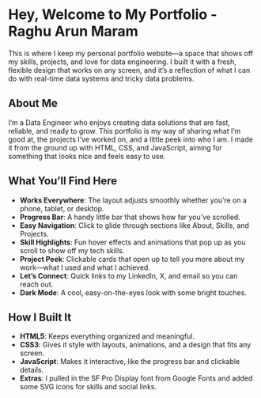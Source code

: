 # Hey, Welcome to My Portfolio - Raghu Arun Maram
This is where I keep my personal portfolio website—a space that shows off my skills, projects, and love for data engineering. I built it with a fresh, flexible design that works on any screen, and it’s a reflection of what I can do with real-time data systems and tricky data problems.

## About Me
I’m a Data Engineer who enjoys creating data solutions that are fast, reliable, and ready to grow. This portfolio is my way of sharing what I’m good at, the projects I’ve worked on, and a little peek into who I am. I made it from the ground up with HTML, CSS, and JavaScript, aiming for something that looks nice and feels easy to use.

## What You’ll Find Here
- **Works Everywhere**: The layout adjusts smoothly whether you’re on a phone, tablet, or desktop.
- **Progress Bar**: A handy little bar that shows how far you’ve scrolled.
- **Easy Navigation**: Click to glide through sections like About, Skills, and Projects.
- **Skill Highlights**: Fun hover effects and animations that pop up as you scroll to show off my tech skills.
- **Project Peek**: Clickable cards that open up to tell you more about my work—what I used and what I achieved.
- **Let’s Connect**: Quick links to my LinkedIn, X, and email so you can reach out.
- **Dark Mode**: A cool, easy-on-the-eyes look with some bright touches.

## How I Built It
- **HTML5**: Keeps everything organized and meaningful.
- **CSS3**: Gives it style with layouts, animations, and a design that fits any screen.
- **JavaScript**: Makes it interactive, like the progress bar and clickable details.
- **Extras**: I pulled in the SF Pro Display font from Google Fonts and added some SVG icons for skills and social links.